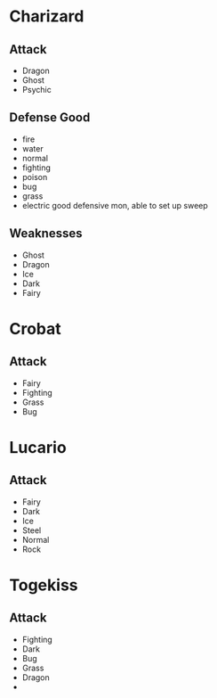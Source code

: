 # Charizard
## Attack
- Dragon
- Ghost
- Psychic
## Defense Good
- fire
- water
- normal
- fighting
- poison
- bug
- grass
- electric
good defensive mon, able to set up sweep
## Weaknesses
- Ghost
- Dragon
- Ice
- Dark
- Fairy

# Crobat
## Attack
- Fairy
- Fighting
- Grass
- Bug
# Lucario
## Attack
- Fairy
- Dark
- Ice
- Steel
- Normal
- Rock
# Togekiss
## Attack
- Fighting
- Dark
- Bug
- Grass
- Dragon
- 